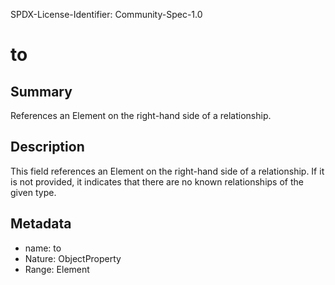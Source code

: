 SPDX-License-Identifier: Community-Spec-1.0

# to

## Summary

References an Element on the right-hand side of a relationship.

## Description

This field references an Element on the right-hand side of a relationship.   If it is not provided, it indicates that there are no known relationships of the given type.

## Metadata

- name: to
- Nature: ObjectProperty
- Range: Element
